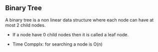 ## Binary Tree
A binary tree is a non linear data structure where each node can have at most 2 child nodes.
- If a node have 0 child nodes then it is called a leaf node.

- Time Compplx: for searching a node is O(n)
